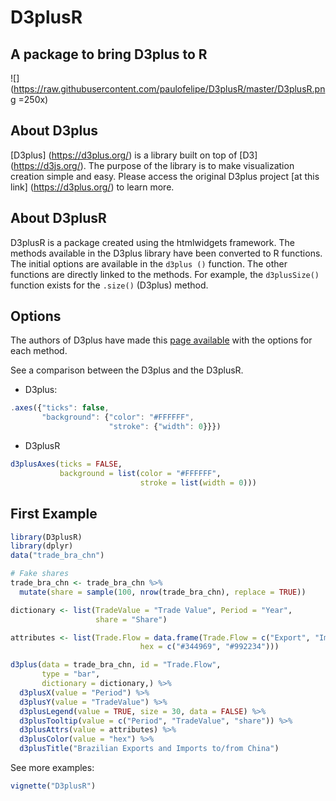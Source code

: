 # D3plusR  

A package to bring D3plus to R
-------------------------------------------------------------

![](https://raw.githubusercontent.com/paulofelipe/D3plusR/master/D3plusR.png =250x)

## About D3plus

[D3plus] (https://d3plus.org/) is a library built on top of [D3] (https://d3js.org/). The purpose of the library is to make visualization creation simple and easy. Please access the original D3plus project [at this link] (https://d3plus.org/) to learn more.

## About D3plusR

D3plusR is a package created using the htmlwidgets framework. The methods available in the D3plus library have been converted to R functions. The initial options are available in the `d3plus ()` function. The other functions are directly linked to the methods. For example, the `d3plusSize()` function exists for the `.size()` (D3plus) method.

## Options

The authors of D3plus have made this [page available](https://github.com/alexandersimoes/d3plus/wiki/Visualizations) with the options for each method. 

See a comparison between the D3plus and the D3plusR.

- D3plus:
```js
.axes({"ticks": false,
       "background": {"color": "#FFFFFF",
                      "stroke": {"width": 0}}})
```

- D3plusR
```r
d3plusAxes(ticks = FALSE,
           background = list(color = "#FFFFFF",
                             stroke = list(width = 0)))
```

## First Example

```r
library(D3plusR)
library(dplyr)
data("trade_bra_chn")

# Fake shares
trade_bra_chn <- trade_bra_chn %>% 
  mutate(share = sample(100, nrow(trade_bra_chn), replace = TRUE))

dictionary <- list(TradeValue = "Trade Value", Period = "Year",
                   share = "Share")

attributes <- list(Trade.Flow = data.frame(Trade.Flow = c("Export", "Import"),
                             hex = c("#344969", "#992234")))

d3plus(data = trade_bra_chn, id = "Trade.Flow",
       type = "bar",
       dictionary = dictionary,) %>% 
  d3plusX(value = "Period") %>% 
  d3plusY(value = "TradeValue") %>% 
  d3plusLegend(value = TRUE, size = 30, data = FALSE) %>% 
  d3plusTooltip(value = c("Period", "TradeValue", "share")) %>% 
  d3plusAttrs(value = attributes) %>% 
  d3plusColor(value = "hex") %>% 
  d3plusTitle("Brazilian Exports and Imports to/from China")
```

See more examples:

```r
vignette("D3plusR")
```

